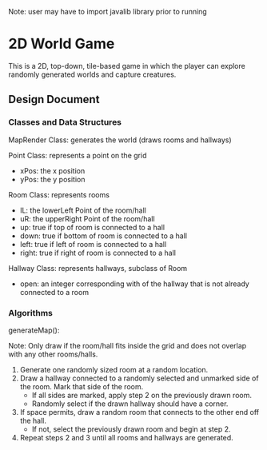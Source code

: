 Note: user may have to import javalib library prior to running
# 2D World Game
This is a 2D, top-down, tile-based game in which the player can explore randomly generated worlds and capture creatures.

## Design Document
### Classes and Data Structures
MapRender Class: generates the world (draws rooms and hallways)

Point Class: represents a point on the grid
- xPos: the x position
- yPos: the y position

Room Class: represents rooms
- lL: the lowerLeft Point of the room/hall
- uR: the upperRight Point of the room/hall
- up: true if top of room is connected to a hall
- down: true if bottom of room is connected to a hall
- left: true if left of room is connected to a hall
- right: true if right of room is connected to a hall

Hallway Class: represents hallways, subclass of Room
- open: an integer corresponding with of the hallway that is not already connected to a room

### Algorithms
generateMap(): 

Note: Only draw if the room/hall fits inside the grid and does not overlap with any other rooms/halls.
1. Generate one randomly sized room at a random location. 
2. Draw a hallway connected to a randomly selected and unmarked side of the room. Mark that side of the room. 
    - If all sides are marked, apply step 2 on the previously drawn room.
    - Randomly select if the drawn hallway should have a corner.
3. If space permits, draw a random room that connects to the other end off the hall.
    - If not, select the previously drawn room and begin at step 2.
4. Repeat steps 2 and 3 until all rooms and hallways are generated.
